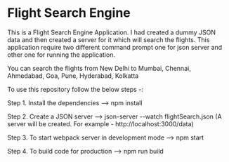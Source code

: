# Flight Search Engine

This is a Flight Search Engine Application. I had created a dummy JSON data and then created a server for it which will search the flights. This application require two different command prompt one for json server and other one for running the application.

You can search the flights from New Delhi to Mumbai, Chennai, Ahmedabad, Goa, Pune, Hyderabad, Kolkatta


To use this repository follow the below steps -:

Step 1. Install the dependencies --> npm install

Step 2. Create a JSON server --> json-server --watch flightSearch.json
		(A server will be created. For example - http://localhost:3000/data)

Step 3. To start webpack server in development mode --> npm start 

Step 4. To build code for production --> npm run build